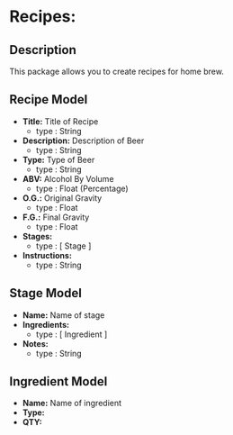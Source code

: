 # Recipes:

## Description

This package allows you to create recipes for home brew.

## **Recipe** Model

- **Title:** Title of Recipe
	- type : String
- **Description:** Description of Beer
	- type : String
- **Type:** Type of Beer
	- type : String
- **ABV:** Alcohol By Volume
	- type : Float (Percentage)
- **O.G.:** Original Gravity
	- type : Float
- **F.G.:** Final Gravity
	- type : Float
- **Stages:**
	- type : [ Stage ]
- **Instructions:**
	- type : String

## **Stage** Model

- **Name:** Name of stage
- **Ingredients:**
	- type : [ Ingredient ]
- **Notes:**
	- type : String

## **Ingredient** Model

- **Name:** Name of ingredient
- **Type:**
- **QTY:**
